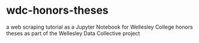 # wdc-honors-theses
a web scraping tutorial as a Jupyter Notebook for Wellesley College honors theses as part of the Wellesley Data Collective project

